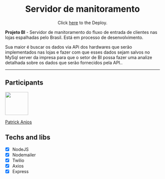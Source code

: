 <h1 align="center">
 Servidor de manitoramento
</h1>
<p align="center">Click <a href="https://master--majestic-trifle-5601b1.netlify.app/">here</a> to the Deploy.</p>
<p>
    <strong>Projeto BI</strong> - 
   Servidor de manitoramento do fluxo de entrada de clientes nas lojas espalhadas pelo Brasil.
   Está em processo de desenvolvimento.
</p>
<p>
   Sua maior é buscar os dados via APi dos hardwares que serão implementados nas lojas
   e fazer com que esses dados sejam salvos no MySql server da impresa para que o setor 
   de BI possa fazer uma analize detalhada sobre os dados que serão fornecidos pela API..
</p>

<hr>

## Participants

[<img src="https://avatars.githubusercontent.com/u/69186374?v=4" width="75px;"/>](https://github.com/setxpro)

[Patrick Anjos](https://github.com/setxpro)

## Techs and libs

- [x] NodeJS
- [x] Nodemailer
- [x] Twilio 
- [x] Axios
- [x] Express